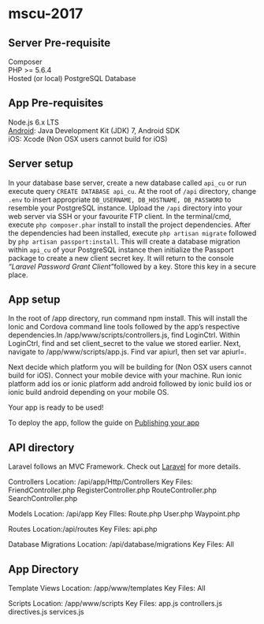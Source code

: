 # mscu-2017
## Server Pre-requisite ##
Composer<br/>
PHP >= 5.6.4<br/>
Hosted (or local) PostgreSQL Database<br/>

## App Pre-requisites ##
Node.js 6.x LTS<br/>
[Android](http://cordova.apache.org/docs/en/latest/guide/platforms/android/index.html): Java Development Kit (JDK) 7, Android SDK<br/>
iOS: Xcode (Non OSX users cannot build for iOS)<br/>

## Server setup ##

In your database base server, create a new database called `api_cu` or run execute query `CREATE DATABASE api_cu`. At the root of `/api` directory, change `.env` to insert appropriate `DB_USERNAME, DB_HOSTNAME, DB_PASSWORD` to resemble your PostgreSQL instance. Upload the `/api` directory into your web server via SSH or your favourite FTP client. In the terminal/cmd, execute `php composer.phar` install to install the project dependencies. After the dependencies had been installed, execute `php artisan migrate` followed by `php artisan passport:install`. This will create a database migration within `api_cu` of your PostgreSQL instance then initialize the Passport package to create a new client secret key. It will return to the console  <i>“Laravel Password Grant Client”</i>followed by a key. Store this key in a secure place. 

## App setup ##

In the root of /app directory, run command npm install. This will install the Ionic and Cordova command line tools followed by the app’s respective dependencies.In /app/www/scripts/controllers.js, find LoginCtrl. Within LoginCtrl, find and set client_secret to the <key> value we stored earlier. Next, navigate to /app/www/scripts/app.js. Find var apiurl, then set var apiurl=<your web server host name>.

Next decide which platform you will be building for (Non OSX users cannot build for iOS). Connect your mobile device with your machine. Run ionic platform add ios or ionic platform add android followed by ionic build ios or ionic build android depending on your mobile OS. 

Your app is ready to be used! 

To deploy the app, follow the guide on [Publishing your app](http://ionicframework.com/docs/v1/guide/publishing.html)


## API directory ##

Laravel follows an MVC Framework. Check out [Laravel](https://laravel.com/docs/5.4/structure) for more details.

Controllers
Location: /api/app/Http/Controllers
Key Files: 
FriendController.php
RegisterController.php
RouteController.php
SearchController.php

Models
Location: /api/app
Key FIles:
Route.php
User.php
Waypoint.php

Routes
Location:/api/routes
Key Files: 
api.php

Database Migrations
Location: /api/database/migrations
Key Files: All

## App Directory ##

Template Views
Location: /app/www/templates
Key Files: All

Scripts
Location: /app/www/scripts
Key Files: 
app.js
controllers.js
directives.js
services.js

